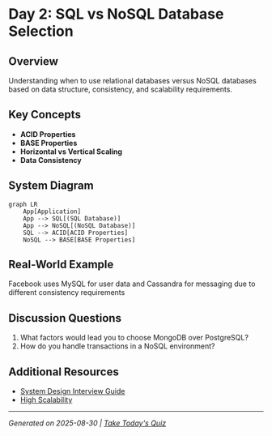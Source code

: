 # Day 2: SQL vs NoSQL Database Selection

## Overview
Understanding when to use relational databases versus NoSQL databases based on data structure, consistency, and scalability requirements.

## Key Concepts
- **ACID Properties**
- **BASE Properties**
- **Horizontal vs Vertical Scaling**
- **Data Consistency**

## System Diagram
```mermaid
graph LR
    App[Application]
    App --> SQL[(SQL Database)]
    App --> NoSQL[(NoSQL Database)]
    SQL --> ACID[ACID Properties]
    NoSQL --> BASE[BASE Properties]
```

## Real-World Example
Facebook uses MySQL for user data and Cassandra for messaging due to different consistency requirements

## Discussion Questions
1. What factors would lead you to choose MongoDB over PostgreSQL?
2. How do you handle transactions in a NoSQL environment?

## Additional Resources
- [System Design Interview Guide](https://github.com/donnemartin/system-design-primer)
- [High Scalability](http://highscalability.com/)

---
*Generated on 2025-08-30 | [Take Today's Quiz](../docs/quiz-2025-08-30.html)*
